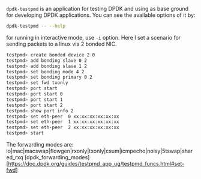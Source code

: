 
`dpdk-testpmd` is an application for testing DPDK and using as base ground for developing DPDK applications.
You can see the available options of it by:
```bash
dpdk-testpmd -- --help
```
for running in interactive mode, use `-i` option.
Here I set a scenario for sending packets to a linux via 2 bonded NIC.

```bash
testpmd> create bonded device 2 0
testpmd> add bonding slave 0 2
testpmd> add bonding slave 1 2
testpmd> set bonding mode 4 2
testpmd> set bonding primary 0 2
testpmd> set fwd txonly
testpmd> port start
testpmd> port start 0
testpmd> port start 1
testpmd> port start 2
testpmd> show port info 2
testpmd> set eth-peer  0 xx:xx:xx:xx:xx:xx
testpmd> set eth-peer  1 xx:xx:xx:xx:xx:xx
testpmd> set eth-peer  2 xx:xx:xx:xx:xx:xx
testpmd> start
```
The forwarding modes are: io|mac|macswap|flowgen|rxonly|txonly|csum|icmpecho|noisy|5tswap|shared_rxq [dpdk_forwarding_modes][https://doc.dpdk.org/guides/testpmd_app_ug/testpmd_funcs.html#set-fwd]
